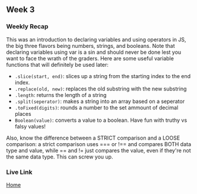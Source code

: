 ## Week 3

### Weekly Recap
This was an introduction to declaring variables and using operators in JS, the big three flavors being numbers, strings, and booleans. Note that declaring variables using var is a sin and should never be done lest you want to face the wrath of the graders. Here are some useful variable functions that will definitely be used later:

- `.slice(start, end)`: slices up a string from the starting index to the end index.
- `.replace(old, new)`: replaces the old substring with the new substring
- `.length`: returns the length of a string
- `.split(seperator)`: makes a string into an array based on a seperator
- `.toFixed(digits)`: rounds a number to the set ammount of decimal places
- `Boolean(value)`: converts a value to a boolean. Have fun with truthy vs falsy values!

Also, know the difference between a STRICT comparison and a LOOSE comparison: a strict comparison uses === or !== and compares BOTH data type and value, while == and != just compares the value, even if they're not the same data type. This can screw you up.

### Live Link
[Home](https://zachstepp.github.io/N220/homework-3/index.html)